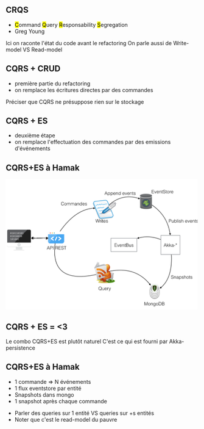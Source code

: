 ## CRQS

* <mark>C</mark>ommand <mark>Q</mark>uery <mark>R</mark>esponsability <mark>S</mark>egregation
* Greg Young

<aside class="notes">
 Ici on raconte l'état du code avant le refactoring
 On parle aussi de Write-model VS Read-model
</aside>



## CQRS + CRUD

* première partie du refactoring
* on remplace les écritures directes par des commandes

<aside class="notes">
Préciser que CQRS ne présuppose rien sur le stockage
</aside>



## CQRS + ES

* deuxième étape
* on remplace l'effectuation des commandes par des emissions d'événements



## CQRS+ES à Hamak

![](images/cqrs-hamak.png)


## CQRS + ES = **<3**<!-- .element: class="fragment highlight-red" data-fragment-index="1" --->

<aside class="notes">
    Le combo CQRS+ES est plutôt naturel
    C'est ce qui est fourni par Akka-persistence
</aside>



## CQRS+ES à Hamak

* 1 commande => N événements
* 1 flux eventstore par entité
* Snapshots dans mongo
* 1 snapshot après chaque commande

<aside class="notes">
    <ul>
        <li>Parler des queries sur 1 entité VS queries sur +s entités</li>
        <li>Noter que c'est le read-model du pauvre</li>
    </ul>
</aside>